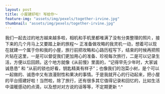 ```yaml
---
layout: post
title: 小屋建好啦! 写给你～
feature-img: "assets/img/pexels/together-irvine.jpg"
thumbnail: "assets/img/pexels/together-irvine.jpg"
---
```


我们一起去过的地方越来越多啦，相机和手机里都堆满了没有分类整理的照片，接下来的几个月马上又要踏上新的旅程～ 正准备做攻略的我灵机一动，想着可以现在就建一个属于你和我的小屋，旅行前把攻略和心路历程写下，结束的时候再把照片贴在这里，一是可以督促我们更加用心的准备、珍视每次旅行，二是可以记录生活，方便以后回顾。这个地方就像《从前慢》里面的，“记得早先少年时，大家诚诚恳恳” 和 “从前的锁也好看，钥匙精美有样子”；也像我们的泡菜小树，是个可以一起做的、诚恳中又有浪漫耐性和果决的事情。于是我就开心的行动起来，把小屋的平台搭建好啦！当然啦，除了旅行，还有很多其它值得记录和回忆的，比如生活中温暖感动的点滴，以及想对对方说的话等等，不定期更新 ^.^
